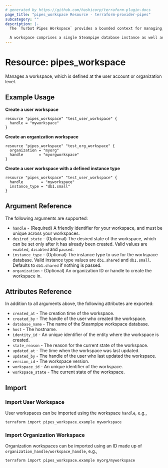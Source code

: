 ```yaml
---
# generated by https://github.com/hashicorp/terraform-plugin-docs
page_title: "pipes_workspace Resource - terraform-provider-pipes"
subcategory: ""
description: |-
  The `Turbot Pipes Workspace` provides a bounded context for managing, operating, and securing Steampipe resources.

  A workspace comprises a single Steampipe database instance as well as a directory of mod resources such as queries, benchmarks, and controls. Workspaces allow you to separate your Steampipe instances for security, operational, or organizational purposes.
---
```


# Resource: pipes_workspace

Manages a workspace, which is defined at the user account or organization level.

## Example Usage

**Create a user workspace**

```hcl
resource "pipes_workspace" "test_user_workspace" {
  handle = "myworkspace"
}
```

**Create an organization workspace**

```hcl
resource "pipes_workspace" "test_org_workspace" {
  organization = "myorg"
  handle       = "myorgworkspace"
}
```

**Create a user workspace with a defined instance type**

```hcl
resource "pipes_workspace" "test_user_workspace" {
  handle        = "myworkspace"
  instance_type = "db1.small"
}
```

## Argument Reference

The following arguments are supported:

- `handle` - (Required) A friendly identifier for your workspace, and must be unique across your workspaces.
- `desired_state` - (Optional) The desired state of the workspace, which can be set only after it has already been created. Valid values are `enabled`, `disabled` and `paused`.
- `instance_type` - (Optional) The instance type to use for the workspace database. Valid instance type values are `db1.shared` and `db1.small`. Defaults to `db1.shared` if nothing is passed.
- `organization` - (Optional) An organization ID or handle to create the workspace in.

## Attributes Reference

In addition to all arguments above, the following attributes are exported:

- `created_at` - The creation time of the workspace.
- `created_by` - The handle of the user who created the workspace.
- `database_name` - The name of the Steampipe workspace database.
- `host` - The hostname.
- `identity_id` - An unique identifier of the entity where the workspace is created.
- `state_reason` - The reason for the current state of the workspace.
- `updated_at` - The time when the workspace was last updated.
- `updated_by` - The handle of the user who last updated the workspace.
- `version_id` - The workspace version.
- `workspace_id` - An unique identifier of the workspace.
- `workspace_state` - The current state of the workspace.

## Import

### Import User Workspace

User workspaces can be imported using the workspace `handle`, e.g.,

```sh
terraform import pipes_workspace.example myworkspace
```

### Import Organization Workspace

Organization workspaces can be imported using an ID made up of `organization_handle/workspace_handle`, e.g.,

```sh
terraform import pipes_workspace.example myorg/myworkspace
```
